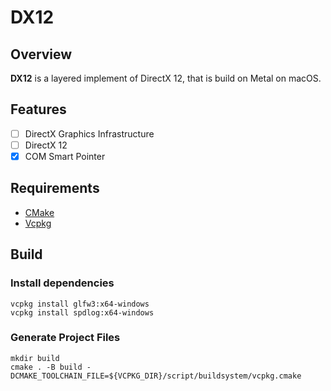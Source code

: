 # DX12

## Overview

**DX12** is a layered implement of DirectX 12, that is build on Metal on macOS.

## Features

* [ ] DirectX Graphics Infrastructure
* [ ] DirectX 12
* [X] COM Smart Pointer

## Requirements

* [CMake](https://github.com/Kitware/CMake)
* [Vcpkg](https://github.com/Microsoft/vcpkg)

## Build

### Install dependencies

```
vcpkg install glfw3:x64-windows
vcpkg install spdlog:x64-windows
```

### Generate Project Files

```
mkdir build
cmake . -B build -DCMAKE_TOOLCHAIN_FILE=${VCPKG_DIR}/script/buildsystem/vcpkg.cmake
```
